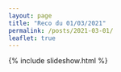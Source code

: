 ```yaml
---
layout: page
title: "Reco du 01/03/2021"
permalink: /posts/2021-03-01/
leaflet: true
---
```

{% include slideshow.html %}